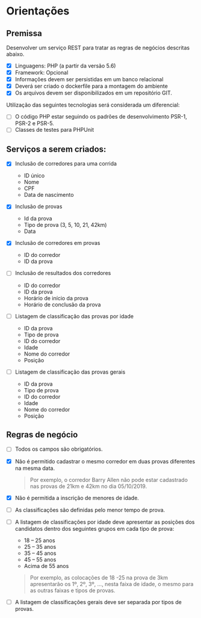 # Orientações

## Premissa

Desenvolver um serviço REST para tratar as regras de negócios descritas abaixo.
- [x] Linguagens: PHP (a partir da versão 5.6)
- [x] Framework: Opcional
- [x] Informações devem ser persistidas em um banco relacional
- [x] Deverá ser criado o dockerfile para a montagem do ambiente
- [x] Os arquivos devem ser disponibilizados em um repositório GIT.

Utilização das seguintes tecnologias será considerada um diferencial:
- [ ] O código PHP estar seguindo os padrões de desenvolvimento PSR-1, PSR-2 e PSR-5.
- [ ] Classes de testes para PHPUnit

## Serviços a serem criados:

- [x] Inclusão de corredores para uma corrida
    - ID único
    - Nome
    - CPF
    - Data de nascimento
- [x] Inclusão de provas
    - Id da prova
    - Tipo de prova (3, 5, 10, 21, 42km)
    - Data
- [x] Inclusão de corredores em provas
    - ID do corredor
    - ID da prova
- [ ] Inclusão de resultados dos corredores
    - ID do corredor
    - ID da prova
    - Horário de início da prova
    - Horário de conclusão da prova
- [ ] Listagem de classificação das provas por idade
    - ID da prova
    - Tipo de prova
    - ID do corredor
    - Idade
    - Nome do corredor
    - Posição

- [ ] Listagem de classificação das provas gerais
    - ID da prova
    - Tipo de prova
    - ID do corredor
    - Idade
    - Nome do corredor
    - Posição

## Regras de negócio

- [ ] Todos os campos são obrigatórios.
- [x] Não é permitido cadastrar o mesmo corredor em duas provas diferentes na mesma data.
    > Por exemplo, o corredor Barry Allen não pode estar cadastrado nas provas de 21km e 42km no dia 05/10/2019.
- [x] Não é permitida a inscrição de menores de idade.
- [ ] As classificações são definidas pelo menor tempo de prova.
- [ ] A listagem de classificações por idade deve apresentar as posições dos candidatos dentro dos seguintes grupos em cada tipo de prova:
    - 18 – 25 anos
    - 25 – 35 anos
    - 35 – 45 anos
    - 45 – 55 anos
    - Acima de 55 anos
    > Por exemplo, as colocações de 18 -25 na prova de 3km apresentarão os 1º, 2º, 3º, ..., nesta faixa de idade, o mesmo para as outras faixas e tipos de provas.
- [ ] A listagem de classificações gerais deve ser separada por tipos de provas.

